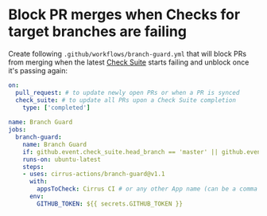 # Block PR merges when Checks for target branches are failing

Create following `.github/workflows/branch-guard.yml` that will block PRs from merging when the latest [Check Suite](https://developer.github.com/v3/checks/)
starts failing and unblock once it's passing again:

```yaml
on:
  pull_request: # to update newly open PRs or when a PR is synced
  check_suite: # to update all PRs upon a Check Suite completion
    type: ['completed']
  
name: Branch Guard
jobs:
  branch-guard:
    name: Branch Guard
    if: github.event.check_suite.head_branch == 'master' || github.event.pull_request.base.ref == 'master'
    runs-on: ubuntu-latest
    steps:
    - uses: cirrus-actions/branch-guard@v1.1
      with:
        appsToCheck: Cirrus CI # or any other App name (can be a comma separated list of names)
      env:
        GITHUB_TOKEN: ${{ secrets.GITHUB_TOKEN }}
```
